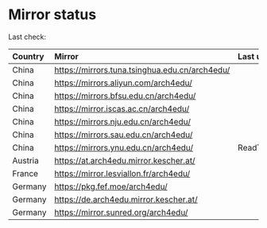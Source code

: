 <script src="./time.js"></script>
# Mirror status
Last check: <script type="text/javascript">localize(1691921799.8577557);</script>

|Country|Mirror|Last update|
|:------|:-----|:----------|
|China|https://mirrors.tuna.tsinghua.edu.cn/arch4edu/|<script type="text/javascript">localize(1691864844);</script>|
|China|https://mirrors.aliyun.com/arch4edu/|<script type="text/javascript">localize(1691821645);</script>|
|China|https://mirrors.bfsu.edu.cn/arch4edu/|<script type="text/javascript">localize(1691864844);</script>|
|China|https://mirror.iscas.ac.cn/arch4edu/|<script type="text/javascript">localize(1691908011);</script>|
|China|https://mirrors.nju.edu.cn/arch4edu/|<script type="text/javascript">localize(1691864844);</script>|
|China|https://mirrors.sau.edu.cn/arch4edu/|<script type="text/javascript">localize(1691864844);</script>|
|China|https://mirrors.ynu.edu.cn/arch4edu/|ReadTimeout|
|Austria|https://at.arch4edu.mirror.kescher.at/|<script type="text/javascript">localize(1691864844);</script>|
|France|https://mirror.lesviallon.fr/arch4edu/|<script type="text/javascript">localize(1691864844);</script>|
|Germany|https://pkg.fef.moe/arch4edu/|<script type="text/javascript">localize(1691864844);</script>|
|Germany|https://de.arch4edu.mirror.kescher.at/|<script type="text/javascript">localize(1691864844);</script>|
|Germany|https://mirror.sunred.org/arch4edu/|<script type="text/javascript">localize(1691864844);</script>|

<script src="./tablefilter/tablefilter.js"></script>
<script src="./table.js"></script>